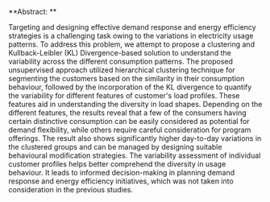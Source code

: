 
**Abstract: **

Targeting and designing effective demand response and energy efficiency strategies is a challenging task owing to the variations in electricity usage patterns. To address this problem, we attempt to propose a clustering and Kullback-Leibler (KL) Divergence-based solution to understand the variability across the different consumption patterns. The proposed unsupervised approach utilized hierarchical clustering technique for segmenting the customers based on the similarity in their consumption behaviour, followed by the incorporation of the KL divergence to quantify the variability for different features of customer's load profiles. These features aid in understanding the diversity in load shapes. Depending on the different features, the results reveal that a few of the consumers having certain distinctive consumption can be easily considered as potential for demand flexibility, while others require careful consideration for program offerings. The result also shows significantly higher day-to-day variations in the clustered groups and can be managed by designing suitable behavioural modification strategies. The variability assessment of individual customer profiles helps better comprehend the diversity in usage behaviour. It leads to informed decision-making in planning demand response and energy efficiency initiatives, which was not taken into consideration in the previous studies.

